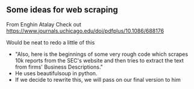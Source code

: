 ## Some ideas for web scraping

From Enghin Atalay
Check out https://www.journals.uchicago.edu/doi/pdfplus/10.1086/688176

Would be neat to redo a little of this

- "Also, here is the beginnings of some very rough code which scrapes 10k reports from the SEC's website and then tries to extract the text from firms'  Business Descriptions."
- He uses beautifulsoup in python.
- If we decide to rewrite this, we will pass on our final version to him

